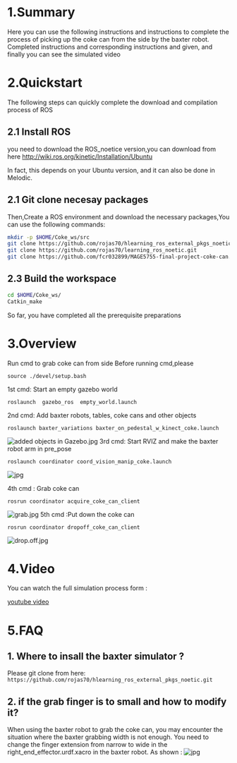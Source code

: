# 1.Summary
Here you can use the following instructions and instructions to complete the process of picking up the coke can from the side by the baxter robot. Completed instructions and corresponding instructions and given, and finally you can see the simulated video
# 2.Quickstart
The following steps can quickly complete the download and compilation process of ROS
## 2.1 Install ROS
you need to download the ROS_noetice version,you can download from here http://wiki.ros.org/kinetic/Installation/Ubuntu

In fact, this depends on your Ubuntu version, and it can also be done in Melodic.

## 2.1 Git clone necesay packages

Then,Create a ROS environment and download the necessary packages,You can use the following commands:
```bash
mkdir -p $HOME/Coke_ws/src
git clone https://github.com/rojas70/hlearning_ros_external_pkgs_noetic.git
git clone https://github.com/rojas70/learning_ros_noetic.git
git clone https://github.com/fcr032899/MAGE5755-final-project-coke-can.git
 ```
## 2.3 Build the workspace
```bash
cd $HOME/Coke_ws/
Catkin_make
````
So far, you have completed all the prerequisite preparations

# 3.Overview
Run cmd to grab coke can from side
Before running cmd,please 
```
source ./devel/setup.bash
```
1st cmd:  Start an empty gazebo world
```
roslaunch  gazebo_ros  empty_world.launch
```
2nd cmd:  Add baxter robots, tables, coke cans and other objects
```
roslaunch baxter_variations baxter_on_pedestal_w_kinect_coke.launch 
```
![added objects in Gazebo.jpg](./images/8.jpg)
3rd cmd:  Start RVIZ and make the baxter robot arm in pre_pose
```
roslaunch coordinator coord_vision_manip_coke.launch
```

![jpg](./images/9.9.jpg)

4th cmd : Grab coke can

```
rosrun coordinator acquire_coke_can_client
```
![grab.jpg](./images/11.jpg)
5th cmd :Put down the coke can

```
rosrun coordinator dropoff_coke_can_client
```

![drop.off.jpg](./images/12.jpg)


# 4.Video
You can watch the full simulation process form :

[youtube video](https://www.youtube.com/watch?v=3I2kVjDQLXQ)
# 5.FAQ

## 1. Where to insall the baxter simulator ?
Please git clone  from here:
```  https://github.com/rojas70/hlearning_ros_external_pkgs_noetic.git ```
## 2. if the grab finger is to small and how to modify it?
When using the baxter robot to grab the coke can, you may encounter the situation where the baxter grabbing width is not enough. You need to change the finger extension from narrow to wide in the right_end_effector.urdf.xacro in the baxter robot. As shown :
![jpg](./images/123.jpg)










